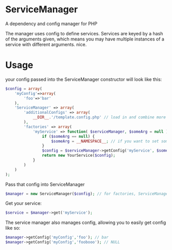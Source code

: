 # ServiceManager
A dependency and config manager for PHP

The manager uses config to define services. Services are keyed by a hash of the arguments given, which means you may have multiple instances of a service with different arguments. nice.

# Usage
your config passed into the ServiceManager constructor will look like this:

```PHP
$config = array(
    'myConfig'=>array(
        'foo'=>'bar'
    ),
    'ServiceManager' => array(
        'additionalConfigs' => array(
            __DIR__.'/template.config.php' // load in and combine more configs.
        ),
        'factories' => array(
            'myService' => function( $serviceManager, $someArg = null ) { // using this service with different someArg arguments will create different instances of this service
                if ($someArg == null) {
                    $someArg = __NAMESPACE__; // if you want to set some default...
                }
                $config = $serviceManager->getConfig('myService', $someArg);
                return new YourService($config);
            }
        )
    )
);
```

Pass that config into ServiceManager

```PHP
$manager = new ServiceManager($config); // for factories, ServiceManager looks within the data at the 'ServiceManager' key of the config.
```

Get your service:

```PHP
$service = $manager->get('myService');
```

The service manager also manages config, allowing you to easily get config like so:
```PHP
$manager->getConfig('myConfig','foo'); // bar
$manager->getConfig('myConfig','foobooo'); // NULL
```
